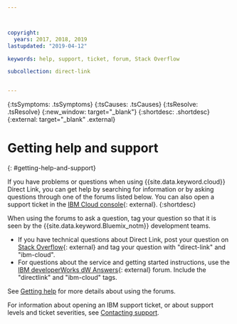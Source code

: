 ```yaml
---



copyright:
  years: 2017, 2018, 2019
lastupdated: "2019-04-12"

keywords: help, support, ticket, forum, Stack Overflow

subcollection: direct-link


---
```


<!-- Common attributes used in the template are defined as follows: -->
{:tsSymptoms: .tsSymptoms}
{:tsCauses: .tsCauses}
{:tsResolve: .tsResolve}
{:new_window: target="_blank"}
{:shortdesc: .shortdesc}
{:external: target="_blank" .external}

# Getting help and support
{: #getting-help-and-support}

If you have problems or questions when using {{site.data.keyword.cloud}} Direct Link, you can get help by searching for information or by asking questions through one of the forums listed below. You can also open a support ticket in the [IBM Cloud console](https://cloud.ibm.com/unifiedsupport/cases/add){: external}.
{:shortdesc}

When using the forums to ask a question, tag your question so that it is seen by the {{site.data.keyword.Bluemix_notm}} development teams.

* If you have technical questions about Direct Link, post your question on [Stack Overflow](https://stackoverflow.com/search?q=direct-link+ibm-cloud){: external} and tag your question with "direct-link" and "ibm-cloud".
* For questions about the service and getting started instructions, use the [IBM developerWorks dW Answers](https://developer.ibm.com/answers/topics/directlink.html?smartspace=ibm-cloud){: external} forum. Include the  "directlink" and "ibm-cloud" tags.

See [Getting help](/docs/get-support?topic=get-support-using-avatar#using-avatar) for more details about using the forums.

For information about opening an IBM support ticket, or about support levels and ticket severities, see [Contacting support](/docs/get-support?topic=get-support-getting-customer-support).
